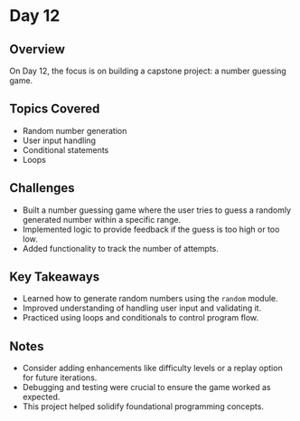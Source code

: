# Day 12

## Overview
On Day 12, the focus is on building a capstone project: a number guessing game.

## Topics Covered
- Random number generation
- User input handling
- Conditional statements
- Loops

## Challenges
- Built a number guessing game where the user tries to guess a randomly generated number within a specific range.
- Implemented logic to provide feedback if the guess is too high or too low.
- Added functionality to track the number of attempts.

## Key Takeaways
- Learned how to generate random numbers using the `random` module.
- Improved understanding of handling user input and validating it.
- Practiced using loops and conditionals to control program flow.

## Notes
- Consider adding enhancements like difficulty levels or a replay option for future iterations.
- Debugging and testing were crucial to ensure the game worked as expected.
- This project helped solidify foundational programming concepts.
